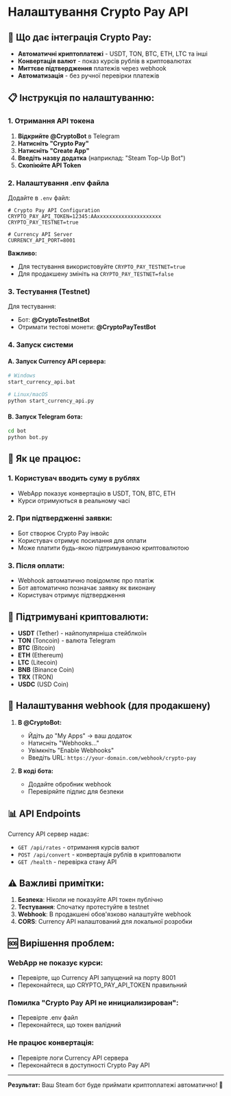 # Налаштування Crypto Pay API

## 🚀 Що дає інтеграція Crypto Pay:

- **Автоматичні криптоплатежі** - USDT, TON, BTC, ETH, LTC та інші
- **Конвертація валют** - показ курсів рублів в криптовалютах
- **Миттєве підтвердження** платежів через webhook
- **Автоматизація** - без ручної перевірки платежів

## 📋 Інструкція по налаштуванню:

### 1. Отримання API токена

1. **Відкрийте @CryptoBot** в Telegram
2. **Натисніть "Crypto Pay"**
3. **Натисніть "Create App"**
4. **Введіть назву додатка** (наприклад: "Steam Top-Up Bot")
5. **Скопіюйте API Token**

### 2. Налаштування .env файла

Додайте в `.env` файл:

```env
# Crypto Pay API Configuration
CRYPTO_PAY_API_TOKEN=12345:AAxxxxxxxxxxxxxxxxxxxxx
CRYPTO_PAY_TESTNET=true

# Currency API Server
CURRENCY_API_PORT=8001
```

**Важливо:**
- Для тестування використовуйте `CRYPTO_PAY_TESTNET=true`
- Для продакшену змініть на `CRYPTO_PAY_TESTNET=false`

### 3. Тестування (Testnet)

Для тестування:
- Бот: **@CryptoTestnetBot**
- Отримати тестові монети: **@CryptoPayTestBot**

### 4. Запуск системи

#### A. Запуск Currency API сервера:
```bash
# Windows
start_currency_api.bat

# Linux/macOS
python start_currency_api.py
```

#### B. Запуск Telegram бота:
```bash
cd bot
python bot.py
```

## 🔄 Як це працює:

### 1. **Користувач вводить суму в рублях**
   - WebApp показує конвертацію в USDT, TON, BTC, ETH
   - Курси отримуються в реальному часі

### 2. **При підтвердженні заявки:**
   - Бот створює Crypto Pay інвойс
   - Користувач отримує посилання для оплати
   - Може платити будь-якою підтримуваною криптовалютою

### 3. **Після оплати:**
   - Webhook автоматично повідомляє про платіж
   - Бот автоматично позначає заявку як виконану
   - Користувач отримує підтвердження

## 💎 Підтримувані криптовалюти:

- **USDT** (Tether) - найпопулярніша стейблкоїн
- **TON** (Toncoin) - валюта Telegram
- **BTC** (Bitcoin)
- **ETH** (Ethereum)
- **LTC** (Litecoin)
- **BNB** (Binance Coin)
- **TRX** (TRON)
- **USDC** (USD Coin)

## 🔧 Налаштування webhook (для продакшену)

1. **В @CryptoBot:**
   - Йдіть до "My Apps" → ваш додаток
   - Натисніть "Webhooks..."
   - Увімкніть "Enable Webhooks"
   - Введіть URL: `https://your-domain.com/webhook/crypto-pay`

2. **В коді бота:**
   - Додайте обробник webhook
   - Перевіряйте підпис для безпеки

## 📊 API Endpoints

Currency API сервер надає:

- `GET /api/rates` - отримання курсів валют
- `POST /api/convert` - конвертація рублів в криптовалюти
- `GET /health` - перевірка стану API

## ⚠️ Важливі примітки:

1. **Безпека**: Ніколи не показуйте API токен публічно
2. **Тестування**: Спочатку протестуйте в testnet
3. **Webhook**: В продакшені обов'язково налаштуйте webhook
4. **CORS**: Currency API налаштований для локальної розробки

## 🆘 Вирішення проблем:

### WebApp не показує курси:
- Перевірте, що Currency API запущений на порту 8001
- Переконайтеся, що CRYPTO_PAY_API_TOKEN правильний

### Помилка "Crypto Pay API не инициализирован":
- Перевірте .env файл
- Переконайтеся, що токен валідний

### Не працює конвертація:
- Перевірте логи Currency API сервера
- Переконайтеся в доступності Crypto Pay API

---

**Результат:** Ваш Steam бот буде приймати криптоплатежі автоматично! 🚀
